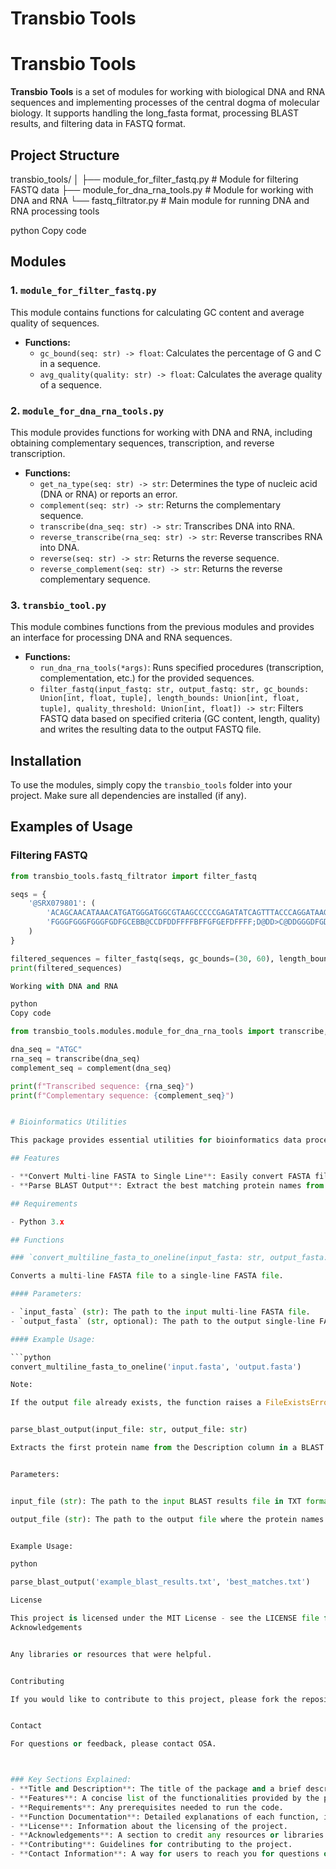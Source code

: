 # Transbio Tools

# Transbio Tools

**Transbio Tools** is a set of modules for working with biological DNA and RNA sequences and implementing processes of the central dogma of molecular biology. It supports handling the long_fasta format, processing BLAST results, and filtering data in FASTQ format.

## Project Structure

transbio_tools/
│
├── module_for_filter_fastq.py         # Module for filtering FASTQ data
├── module_for_dna_rna_tools.py        # Module for working with DNA and RNA
└── fastq_filtrator.py                 # Main module for running DNA and RNA processing tools


python
Copy code


## Modules

### 1. `module_for_filter_fastq.py`

This module contains functions for calculating GC content and average quality of sequences.

- **Functions:**
  - `gc_bound(seq: str) -> float`: Calculates the percentage of G and C in a sequence.
  - `avg_quality(quality: str) -> float`: Calculates the average quality of a sequence.

### 2. `module_for_dna_rna_tools.py`

This module provides functions for working with DNA and RNA, including obtaining complementary sequences, transcription, and reverse transcription.

- **Functions:**
  - `get_na_type(seq: str) -> str`: Determines the type of nucleic acid (DNA or RNA) or reports an error.
  - `complement(seq: str) -> str`: Returns the complementary sequence.
  - `transcribe(dna_seq: str) -> str`: Transcribes DNA into RNA.
  - `reverse_transcribe(rna_seq: str) -> str`: Reverse transcribes RNA into DNA.
  - `reverse(seq: str) -> str`: Returns the reverse sequence.
  - `reverse_complement(seq: str) -> str`: Returns the reverse complementary sequence.

### 3. `transbio_tool.py`

This module combines functions from the previous modules and provides an interface for processing DNA and RNA sequences.

- **Functions:**
  - `run_dna_rna_tools(*args)`: Runs specified procedures (transcription, complementation, etc.) for the provided sequences.
  - `filter_fastq(input_fastq: str, output_fastq: str, gc_bounds: Union[int, float, tuple], length_bounds: Union[int, float, tuple], quality_threshold: Union[int, float]) -> str`: Filters FASTQ data based on specified criteria (GC content, length, quality) and writes the resulting data to the output FASTQ file.

## Installation

To use the modules, simply copy the `transbio_tools` folder into your project. Make sure all dependencies are installed (if any).

## Examples of Usage

### Filtering FASTQ

```python
from transbio_tools.fastq_filtrator import filter_fastq

seqs = {
    '@SRX079801': (
        'ACAGCAACATAAACATGATGGGATGGCGTAAGCCCCCGAGATATCAGTTTACCCAGGATAAGAGATTAAATTATGAGCAACATTATTAA',
        'FGGGFGGGFGGGFGDFGCEBB@CCDFDDFFFFBFFGFGEFDFFFF;D@DD>C@DDGGGDFGDGG?GFGFEGFGGEF@FDGGGFGFBGGD'
    )
}

filtered_sequences = filter_fastq(seqs, gc_bounds=(30, 60), length_bounds=(0, 100), quality_threshold=20)
print(filtered_sequences)

Working with DNA and RNA

python
Copy code

from transbio_tools.modules.module_for_dna_rna_tools import transcribe, complement

dna_seq = "ATGC"
rna_seq = transcribe(dna_seq)
complement_seq = complement(dna_seq)

print(f"Transcribed sequence: {rna_seq}")
print(f"Complementary sequence: {complement_seq}")


# Bioinformatics Utilities

This package provides essential utilities for bioinformatics data processing, including converting multi-line FASTA files to single-line format and parsing BLAST output files to extract protein names. 

## Features

- **Convert Multi-line FASTA to Single Line**: Easily convert FASTA files formatted with multiple lines into a more compact single-line format.
- **Parse BLAST Output**: Extract the best matching protein names from BLAST results and save them to a text file.

## Requirements

- Python 3.x

## Functions

### `convert_multiline_fasta_to_oneline(input_fasta: str, output_fasta: str = "output_short")`

Converts a multi-line FASTA file to a single-line FASTA file.

#### Parameters:

- `input_fasta` (str): The path to the input multi-line FASTA file.
- `output_fasta` (str, optional): The path to the output single-line FASTA file. Default is `"output_short"`.

#### Example Usage:

```python
convert_multiline_fasta_to_oneline('input.fasta', 'output.fasta')

Note:

If the output file already exists, the function raises a FileExistsError.


parse_blast_output(input_file: str, output_file: str)

Extracts the first protein name from the Description column in a BLAST results file and saves them to a new file.


Parameters:


input_file (str): The path to the input BLAST results file in TXT format.

output_file (str): The path to the output file where the protein names will be saved.


Example Usage:

python

parse_blast_output('example_blast_results.txt', 'best_matches.txt')

License

This project is licensed under the MIT License - see the LICENSE file for details.
Acknowledgements


Any libraries or resources that were helpful.


Contributing

If you would like to contribute to this project, please fork the repository and submit a pull request.


Contact

For questions or feedback, please contact OSA.



### Key Sections Explained:
- **Title and Description**: The title of the package and a brief description of its purpose.
- **Features**: A concise list of the functionalities provided by the package.
- **Requirements**: Any prerequisites needed to run the code.
- **Function Documentation**: Detailed explanations of each function, including parameters and example usage.
- **License**: Information about the licensing of the project.
- **Acknowledgements**: A section to credit any resources or libraries used.
- **Contributing**: Guidelines for contributing to the project.
- **Contact Information**: A way for users to reach you for questions or feedback.